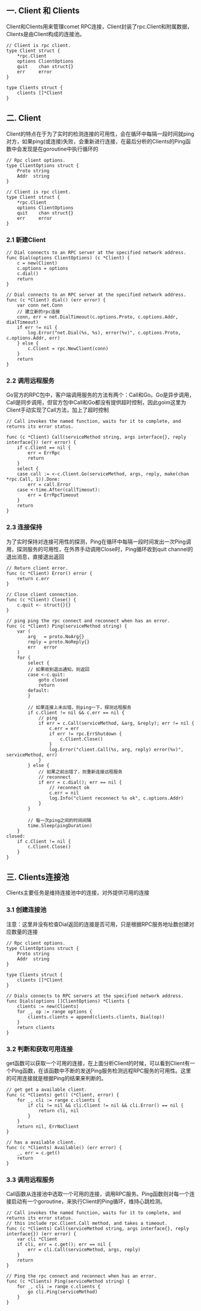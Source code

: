 ## 一. Client 和 Clients
Client和Clients用来管理comet RPC连接，Client封装了rpc.Client和附属数据，Clients是由Client构成的连接池。
```
// Client is rpc client.
type Client struct {
	*rpc.Client
	options ClientOptions
	quit    chan struct{}
	err     error
}

type Clients struct {
	clients []*Client
}

```

## 二. Client
Client的特点在于为了实时的检测连接的可用性，会在循环中每隔一段时间就ping对方，如果ping(或连接)失败，会重新进行连接，在最后分析的Clients的Ping函数中会发现是在goroutine中执行循环的
```
// Rpc client options.
type ClientOptions struct {
	Proto string
	Addr  string
}

// Client is rpc client.
type Client struct {
	*rpc.Client
	options ClientOptions
	quit    chan struct{}
	err     error
}

```
### 2.1 新建Client
```
// Dial connects to an RPC server at the specified network address.
func Dial(options ClientOptions) (c *Client) {
	c = new(Client)
	c.options = options
	c.dial()
	return
}

// Dial connects to an RPC server at the specified network address.
func (c *Client) dial() (err error) {
	var conn net.Conn
	// 建立新的rpc连接
	conn, err = net.DialTimeout(c.options.Proto, c.options.Addr, dialTimeout)
	if err != nil {
		log.Error("net.Dial(%s, %s), error(%v)", c.options.Proto, c.options.Addr, err)
	} else {
		c.Client = rpc.NewClient(conn)
	}
	return
}
```
### 2.2 调用远程服务
Go官方的RPC包中，客户端调用服务的方法有两个：Call和Go。Go是异步调用，Call是同步调用，但官方包中Call和Go都没有提供超时控制，因此goim这里为Client手动实现了Call方法，加上了超时控制
```
// Call invokes the named function, waits for it to complete, and returns its error status.

func (c *Client) Call(serviceMethod string, args interface{}, reply interface{}) (err error) {
	if c.Client == nil {
		err = ErrRpc
		return
	}
	select {
	case call := <-c.Client.Go(serviceMethod, args, reply, make(chan *rpc.Call, 1)).Done:
		err = call.Error
	case <-time.After(callTimeout):
		err = ErrRpcTimeout
	}
	return
}
```
### 2.3 连接保持
为了实时保持对连接可用性的探测，Ping在循环中每隔一段时间发出一次Ping调用，探测服务的可用性，在外界手动调用Close时，Ping循环收到quit channel的退出消息，直接退出返回
```
// Return client error.
func (c *Client) Error() error {
	return c.err
}

// Close client connection.
func (c *Client) Close() {
	c.quit <- struct{}{}
}

// ping ping the rpc connect and reconnect when has an error.
func (c *Client) Ping(serviceMethod string) {
	var (
		arg   = proto.NoArg{}
		reply = proto.NoReply{}
		err   error
	)
	for {
		select {
		// 如果收到退出通知，则返回
		case <-c.quit:
			goto closed
			return
		default:
		}
		
		// 如果连接上未出错，则ping一下，探测远程服务
		if c.Client != nil && c.err == nil {
			// ping
			if err = c.Call(serviceMethod, &arg, &reply); err != nil {
				c.err = err
				if err != rpc.ErrShutdown {
					c.Client.Close()
				}
				log.Error("client.Call(%s, arg, reply) error(%v)", serviceMethod, err)
			}
		} else {
		    // 如果之前出错了，则重新连接远程服务
			// reconnect
			if err = c.dial(); err == nil {
				// reconnect ok
				c.err = nil
				log.Info("client reconnect %s ok", c.options.Addr)
			}
		}
		
		// 每一次ping之间的时间间隔
		time.Sleep(pingDuration)
	}
closed:
	if c.Client != nil {
		c.Client.Close()
	}
}
```

## 三. Clients连接池
Clients主要任务是维持连接池中的连接，对外提供可用的连接

### 3.1 创建连接池
注意：这里并没有检查Dial返回的连接是否可用，只是根据RPC服务地址数创建对应数量的连接
```
// Rpc client options.
type ClientOptions struct {
	Proto string
	Addr  string
}

type Clients struct {
	clients []*Client
}

// Dials connects to RPC servers at the specified network address.
func Dials(options []ClientOptions) *Clients {
	clients := new(Clients)
	for _, op := range options {
		clients.clients = append(clients.clients, Dial(op))
	}
	return clients
}
```
### 3.2 判断和获取可用连接
get函数可以获取一个可用的连接，在上面分析Client的时候，可以看到Client有一个Ping函数，在该函数中不断的发送Ping服务检测远程RPC服务的可用性。这里的可用连接就是根据Ping的结果来判断的。
```
// get get a available client.
func (c *Clients) get() (*Client, error) {
	for _, cli := range c.clients {
		if cli != nil && cli.Client != nil && cli.Error() == nil {
			return cli, nil
		}
	}
	return nil, ErrNoClient
}

// has a available client.
func (c *Clients) Available() (err error) {
	_, err = c.get()
	return
}
```
### 3.3 调用远程服务
Call函数从连接池中选取一个可用的连接，调用RPC服务。Ping函数则对每一个连接启动有一个goroutine，来执行Client的Ping循环，维持心跳检测。
```
// Call invokes the named function, waits for it to complete, and returns its error status.
// this include rpc.Client.Call method, and takes a timeout.
func (c *Clients) Call(serviceMethod string, args interface{}, reply interface{}) (err error) {
	var cli *Client
	if cli, err = c.get(); err == nil {
		err = cli.Call(serviceMethod, args, reply)
	}
	return
}

// Ping the rpc connect and reconnect when has an error.
func (c *Clients) Ping(serviceMethod string) {
	for _, cli := range c.clients {
		go cli.Ping(serviceMethod)
	}
}
```

